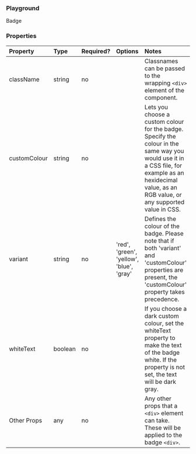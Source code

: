 <Anchor idToScrollTo="playground"><h3>Playground</h3></Anchor>

<Playground>
    <Badge>Badge</Badge>
</Playground>

<Anchor idToScrollTo="properties"><h3>Properties</h3></Anchor>

| Property     | Type    | Required? | Options                                  | Notes                                                                                                                                                                                                  |
| :----------- | :------ | :-------- | :--------------------------------------- | :----------------------------------------------------------------------------------------------------------------------------------------------------------------------------------------------------- |
| className    | string  | no        |                                          | Classnames can be passed to the wrapping `<div>` element of the component.                                                                                                                             |
| customColour | string  | no        |                                          | Lets you choose a custom colour for the badge. Specify the colour in the same way you would use it in a CSS file, for example as an hexidecimal value, as an RGB value, or any supported value in CSS. |
| variant      | string  | no        | 'red', 'green', 'yellow', 'blue', 'gray' | Defines the colour of the badge. Please note that if both 'variant' and 'customColour' properties are present, the 'customColour' property takes precedence.                                           |
| whiteText    | boolean | no        |                                          | If you choose a dark custom colour, set the whiteText property to make the text of the badge white. If the property is not set, the text will be dark gray.                                            |
| Other Props  | any     | no        |                                          | Any other props that a `<div>` element can take. These will be applied to the badge `<div>`.                                                                                                           |

